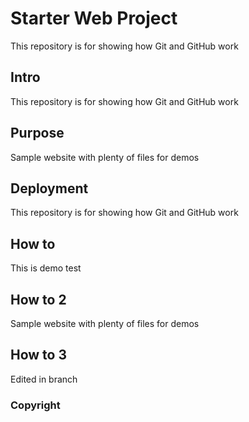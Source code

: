 # Starter Web Project

This repository is for showing how Git and GitHub work

## Intro


This repository is for showing how Git and GitHub work

## Purpose

Sample website with plenty of files for demos


## Deployment
This repository is for showing how Git and GitHub work

## How to

This is demo test

## How to 2


Sample website with plenty of files for demos


## How to 3

Edited in branch
### Copyright